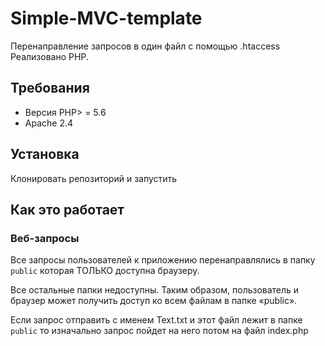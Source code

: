 # Simple-MVC-template
Перенаправление запросов в один файл с помощью .htaccess
Реализовано  PHP. 


## Требования
* Версия PHP> = 5.6
* Apache 2.4

## Установка
Клонировать репозиторий и запустить

## Как это работает
### Веб-запросы
Все запросы пользователей к приложению перенаправлялись в  папку `public` которая ТОЛЬКО доступна браузеру.

Все остальные папки недоступны. Таким образом, пользователь и браузер  может получить доступ ко всем файлам в папке «public».

Если запрос отправить с именем Text.txt и этот файл лежит в папке `public` то изначально запрос пойдет на него потом на файл index.php

